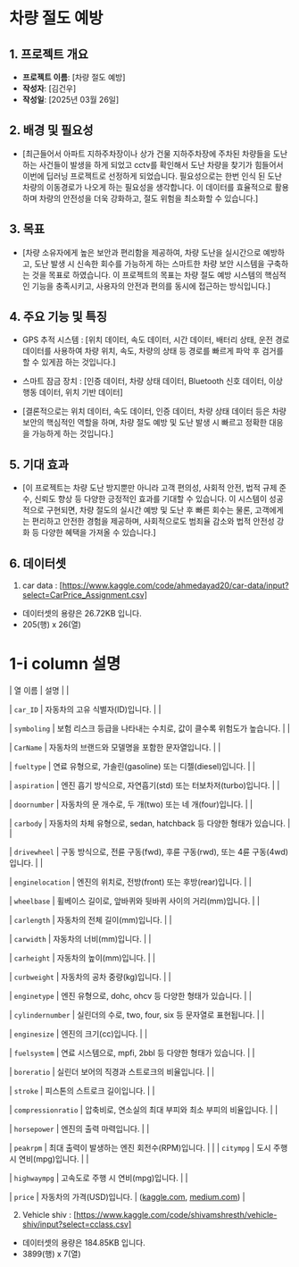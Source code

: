 # 차량 절도 예방 

## 1. 프로젝트 개요
- **프로젝트 이름**: [차량 절도 예방]
- **작성자**: [김건우]
- **작성일**: [2025년 03월 26일]

## 2. 배경 및 필요성
- [최근들어서 아파트 지하주차장이나 상가 건물 지하주차장에 주차된 차량들을 도난하는 사건들이 발생을 하게 되었고 cctv를 확인해서 도난 차량을 찾기가 힘들어서 이번에 딥러닝 프로젝트로 선정하게 되었습니다. 필요성으로는 한번 인식 된 도난 차량의 이동경로가 나오게 하는 필요성을 생각합니다. 이 데이터를 효율적으로 활용하며 차량의 안전성을 더욱 강화하고, 절도 위험을 최소화할 수 있습니다.]

## 3. 목표
- [차량 소유자에게 높은 보안과 편리함을 제공하여, 차량 도난을 실시간으로 예방하고, 도난 발생 시 신속한 회수를 가능하게 하는 스마트한 차량 보안 시스템을 구축하는 것을 목표로 하였습니다. 이 프로젝트의 목표는 차량 절도 예방 시스템의 핵심적인 기능을 충족시키고, 사용자의 안전과 편의를 동시에 접근하는 방식입니다.]

## 4. 주요 기능 및 특징
- GPS 추적 시스템 : [위치 데이터, 속도 데이터, 시간 데이터, 배터리 상태, 운전 경로 데이터를 사용하여 차량 위치, 속도, 차량의 상태 등 경로를 빠르게 파악 후 검거를 할 수 있게끔 하는 것입니다.] 
- 스마트 잠금 장치 : [인증 데이터, 차량 상태 데이터, Bluetooth 신호 데이터, 이상 행동 데이터, 위치 기반 데이터]

- [결론적으로는 위치 데이터, 속도 데이터, 인증 데이터, 차량 상태 데이터 등은 차량 보안의 핵심적인 역할을 하며, 차량 절도 예방 및 도난 발생 시 빠르고 정확한 대응을 가능하게 하는 것입니다.] 
  
## 5. 기대 효과
- [이 프로젝트는 차량 도난 방지뿐만 아니라 고객 편의성, 사회적 안전, 법적 규제 준수, 신뢰도 향상 등 다양한 긍정적인 효과를 기대할 수 있습니다. 이 시스템이 성공적으로 구현되면, 차량 절도의 실시간 예방 및 도난 후 빠른 회수는 물론, 고객에게는 편리하고 안전한 경험을 제공하며, 사회적으로도 범죄율 감소와 법적 안전성 강화 등 다양한 혜택을 가져올 수 있습니다.]

## 6. 데이터셋
1. car data : [https://www.kaggle.com/code/ahmedayad20/car-data/input?select=CarPrice_Assignment.csv]
  - 데이터셋의 용량은 26.72KB 입니다. 
  - 205(행) x 26(열)

# 1-ⅰ column 설명
| 열 이름               | 설명                                                 |                                    |

| `car_ID`           | 자동차의 고유 식별자(ID)입니다.                                |                                    |

| `symboling`        | 보험 리스크 등급을 나타내는 수치로, 값이 클수록 위험도가 높습니다.             |                                    |

| `CarName`          | 자동차의 브랜드와 모델명을 포함한 문자열입니다.                         |                                    |

| `fueltype`         | 연료 유형으로, 가솔린(gasoline) 또는 디젤(diesel)입니다.           |                                    |

| `aspiration`       | 엔진 흡기 방식으로, 자연흡기(std) 또는 터보차저(turbo)입니다.           |                                    |

| `doornumber`       | 자동차의 문 개수로, 두 개(two) 또는 네 개(four)입니다.              |                                    |

| `carbody`          | 자동차의 차체 유형으로, sedan, hatchback 등 다양한 형태가 있습니다.     |                                    |

| `drivewheel`       | 구동 방식으로, 전륜 구동(fwd), 후륜 구동(rwd), 또는 4륜 구동(4wd)입니다. |                                    |

| `enginelocation`   | 엔진의 위치로, 전방(front) 또는 후방(rear)입니다.                 |                                    |

| `wheelbase`        | 휠베이스 길이로, 앞바퀴와 뒷바퀴 사이의 거리(mm)입니다.                  |                                    |

| `carlength`        | 자동차의 전체 길이(mm)입니다.                                 |                                    |

| `carwidth`         | 자동차의 너비(mm)입니다.                                    |                                    |

| `carheight`        | 자동차의 높이(mm)입니다.                                    |                                    |

| `curbweight`       | 자동차의 공차 중량(kg)입니다.                                 |                                    |

| `enginetype`       | 엔진 유형으로, dohc, ohcv 등 다양한 형태가 있습니다.                |                                    |

| `cylindernumber`   | 실린더의 수로, two, four, six 등 문자열로 표현됩니다.              |                                    |

| `enginesize`       | 엔진의 크기(cc)입니다.                                     |                                    |

| `fuelsystem`       | 연료 시스템으로, mpfi, 2bbl 등 다양한 형태가 있습니다.               |                                    |

| `boreratio`        | 실린더 보어의 직경과 스트로크의 비율입니다.                           |                                    |

| `stroke`           | 피스톤의 스트로크 길이입니다.                                   |                                    |

| `compressionratio` | 압축비로, 연소실의 최대 부피와 최소 부피의 비율입니다.                    |                                    |

| `horsepower`       | 엔진의 출력 마력입니다.                                      |                                    |

| `peakrpm`          | 최대 출력이 발생하는 엔진 회전수(RPM)입니다.                        |                                    |
| `citympg`          | 도시 주행 시 연비(mpg)입니다.                                |                                    |

| `highwaympg`       | 고속도로 주행 시 연비(mpg)입니다.                              |                                    |

| `price`            | 자동차의 가격(USD)입니다.                                   | ([kaggle.com][1], [medium.com][2]) |

[1]: https://www.kaggle.com/datasets/shaistashaikh/carprice-assignment?utm_source=chatgpt.com "CarPrice_Assignment - Kaggle"
[2]: https://medium.com/%40sinannpehlivann/car-price-prediction-with-linear-regression-1e40ba2cd65e?utm_source=chatgpt.com "Car Price Prediction with Lasso Regression | by Sinan Pehlivan"

 
2. Vehicle shiv : [https://www.kaggle.com/code/shivamshresth/vehicle-shiv/input?select=cclass.csv]
  - 데이터셋의 용량은 184.85KB 입니다.
  - 3899(행) x 7(열)
    
